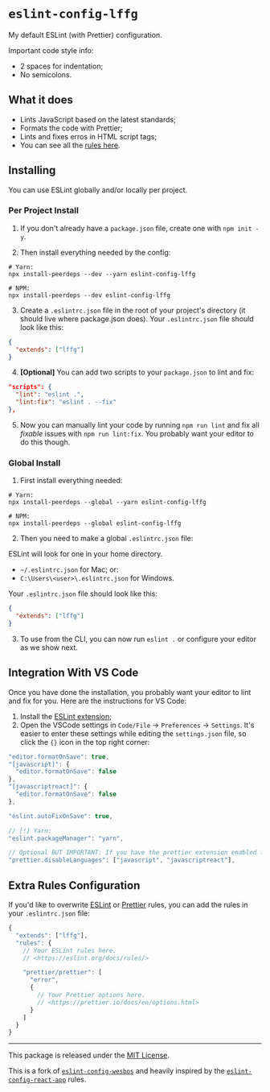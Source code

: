 # `eslint-config-lffg`

My default ESLint (with Prettier) configuration.

Important code style info:

- 2 spaces for indentation;
- No semicolons.

## What it does

- Lints JavaScript based on the latest standards;
- Formats the code with Prettier;
- Lints and fixes erros in HTML script tags;
- You can see all the [rules here](https://github.com/lffg/eslint-config-lffg/blob/master/.eslintrc.js).

## Installing

You can use ESLint globally and/or locally per project.

### Per Project Install

1. If you don't already have a `package.json` file, create one with `npm init -y`.

2. Then install everything needed by the config:

```shell
# Yarn:
npx install-peerdeps --dev --yarn eslint-config-lffg

# NPM:
npx install-peerdeps --dev eslint-config-lffg
```

3. Create a `.eslintrc.json` file in the root of your project's directory (it should live where package.json does). Your `.eslintrc.json` file should look like this:

```json
{
  "extends": ["lffg"]
}
```

4. **[Optional]** You can add two scripts to your `package.json` to lint and fix:

```json
"scripts": {
  "lint": "eslint .",
  "lint:fix": "eslint . --fix"
},
```

5. Now you can manually lint your code by running `npm run lint` and fix all _fixable_ issues with `npm run lint:fix`. You probably want your editor to do this though.

### Global Install

1. First install everything needed:

```shell
# Yarn:
npx install-peerdeps --global --yarn eslint-config-lffg

# NPM:
npx install-peerdeps --global eslint-config-lffg
```

2. Then you need to make a global `.eslintrc.json` file:

ESLint will look for one in your home directory.

- `~/.eslintrc.json` for Mac; or:
- `C:\Users\<user>\.eslintrc.json` for Windows.

Your `.eslintrc.json` file should look like this:

```json
{
  "extends": ["lffg"]
}
```

3. To use from the CLI, you can now run `eslint .` or configure your editor as we show next.

## Integration With VS Code

Once you have done the installation, you probably want your editor to lint and fix for you. Here are the instructions for VS Code:

1. Install the [ESLint extension](https://marketplace.visualstudio.com/items?itemName=dbaeumer.vscode-eslint);
2. Open the VSCode settings in `Code/File` → `Preferences` → `Settings`. It's easier to enter these settings while editing the `settings.json` file, so click the `{}` icon in the top right corner:

```js
"editor.formatOnSave": true,
"[javascript]": {
  "editor.formatOnSave": false
},
"[javascriptreact]": {
  "editor.formatOnSave": false
},

"eslint.autoFixOnSave": true,

// [!] Yarn:
"eslint.packageManager": "yarn",

// Optional BUT IMPORTANT: If you have the prettier extension enabled for other languages like CSS and HTML, turn it off for JS since we are doing it through ESLint already.
"prettier.disableLanguages": ["javascript", "javascriptreact"],
```

## Extra Rules Configuration

If you'd like to overwrite [ESLint](https://eslint.org/docs/rules/) or [Prettier](https://prettier.io/docs/en/options.html) rules, you can add the rules in your `.eslintrc.json` file:

```js
{
  "extends": ["lffg"],
  "rules": {
    // Your ESLint rules here.
    // <https://eslint.org/docs/rules/>

    "prettier/prettier": [
      "error",
      {
        // Your Prettier options here.
        // <https://prettier.io/docs/en/options.html>
      }
    ]
  }
}
```

---

This package is released under the [MIT License](https://github.com/lffg/eslint-config-lffg/blob/master/LICENSE).

This is a fork of [`eslint-config-wesbos`](https://github.com/wesbos/eslint-config-wesbos) and heavily inspired by the [`eslint-config-react-app`](https://www.npmjs.com/package/eslint-config-react-app) rules.
